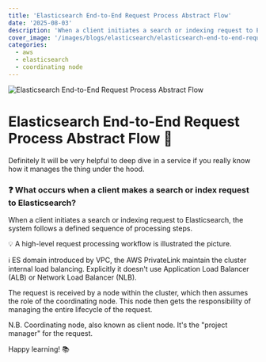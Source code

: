 ```yaml
---
title: 'Elasticsearch End-to-End Request Process Abstract Flow'
date: '2025-08-03'
description: 'When a client initiates a search or indexing request to Elasticsearch, the system follows a defined sequence of processing steps. Do you know why what are the steps?'
cover_image: '/images/blogs/elasticsearch/elasticsearch-end-to-end-request-process-flow.webp'
categories:
  - aws
  - elasticsearch
  - coordinating node
---
```


![Elasticsearch End-to-End Request Process Abstract Flow](/images/blogs/elasticsearch/elasticsearch-end-to-end-request-process-flow.webp 'Elasticsearch End-to-End Request Process Abstract Flow')

# Elasticsearch End-to-End Request Process Abstract Flow 🧠

Definitely It will be very helpful to deep dive in a service if you really know how it manages the thing under the hood.


### ❓ What occurs when a client makes a search or index request to Elasticsearch?

When a client initiates a search or indexing request to Elasticsearch, the system follows a defined sequence of processing steps.

💡 A high-level request processing workflow is illustrated the picture.

ℹ️ ES domain introduced by VPC, the AWS PrivateLink maintain the cluster internal load balancing. Explicitly it doesn't use Application Load Balancer (ALB) or Network Load Balancer (NLB).

The request is received by a node within the cluster, which then assumes the role of the coordinating node. This node then gets the responsibility of managing the entire lifecycle of the request.

N.B. Coordinating node, also known as client node.  It's the "project manager" for the request.

Happy learning! 📚